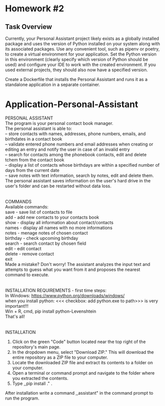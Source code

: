 # Homework #2

## Task Overview
Currently, your Personal Assistant project likely exists as a globally installed package and uses the version of Python installed on your system along with its associated packages. Use any convenient tool, such as pipenv or poetry, to create a virtual environment for your application. Set the Python version in this environment (clearly specify which version of Python should be used) and configure your IDE to work with the created environment. If you used external projects, they should also now have a specified version.

Create a Dockerfile that installs the Personal Assistant and runs it as a standalone application in a separate container.


# Application-Personal-Assistant <br>
PERSONAL ASSISTANT <br>
The program is your personal contact book manager. <br>
The personal assistant is able to:<br>
– store contacts with names, addresses, phone numbers, emails, and birthdates in a contact book <br>
– validate entered phone numbers and email addresses when creating or editing an entry and notify the user in case of an invalid entry <br>
– search for contacts among the phonebook contacts, edit and delete tchem from the contact book <br>
– display a list of contacts whose birthdays are within a specified number of days from the current date <br>
– save notes with text information, search by notes, edit and delete them. <br>
The personal assistant saves information on the user's hard drive in the user's folder and can be restarted without data loss. <br>
<br>
<br>
COMMANDS <br>
Available commands: <br>
save - save list of contacts to file <br>
add - add new contacts to your contacts book <br>
show - display all information about contact/contacts <br>
names - display all names with no more informations <br>
notes - menage notes of chosen contact <br>
birthday - check upcoming birthday <br>
search - search contact by chosen field <br> 
edit - edit contact <br>
delete - remove contact <br>
exit <br>
Made a mistake? Don't worry! The assistant analyzes the input text and attempts to guess what you want from it and proposes the nearest command to execute. <br>
<br>
<br>
INSTALLATION REQUIREMENTS - first time steps: <br>
In Windows: https://www.python.org/downloads/windows/ <br> 
when you install python:  <<< checkbox: add python.exe to path>>> is very important!!! <br>
Win + R, cmd, pip install python-Levenshtein <br>
That's all! <br>
<br>
<br>
INSTALLATION <br>
1. Click on the green "Code" button located near the top right of the repository's main page. <br>
2. In the dropdown menu, select "Download ZIP." This will download the entire repository as a ZIP file to your computer. <br>
3. Locate the downloaded ZIP file and extract its contents to a folder on your computer. <br>
4. Open a terminal or command prompt and navigate to the folder where you extracted the contents. <br>
5. Type ,,pip install ." .  <br>
   
After installation write a command ,,assistant" in the command prompt to run the program. <br>
